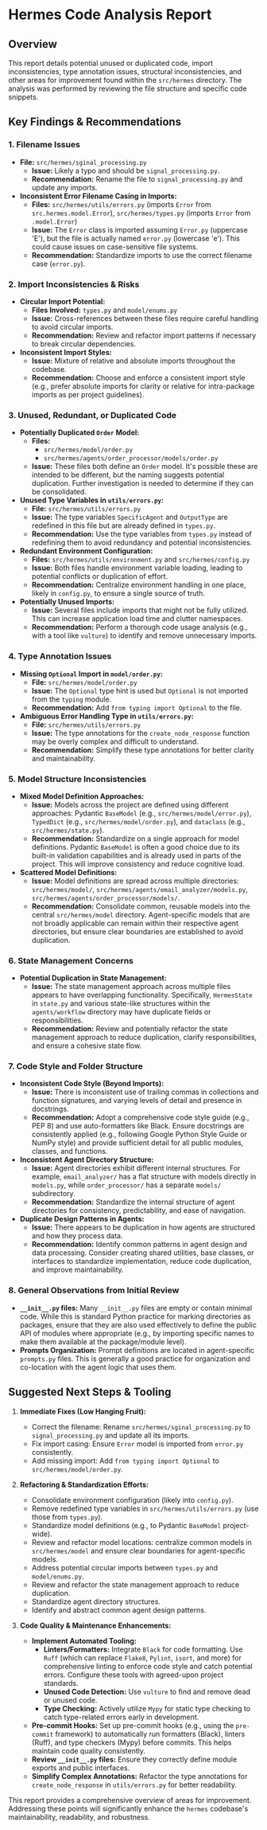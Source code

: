 # Hermes Code Analysis Report

## Overview
This report details potential unused or duplicated code, import inconsistencies, type annotation issues, structural inconsistencies, and other areas for improvement found within the `src/hermes` directory. The analysis was performed by reviewing the file structure and specific code snippets.

## Key Findings & Recommendations

### 1. Filename Issues
- **File:** `src/hermes/sginal_processing.py`
  - **Issue:** Likely a typo and should be `signal_processing.py`.
  - **Recommendation:** Rename the file to `signal_processing.py` and update any imports.
- **Inconsistent Error Filename Casing in Imports:**
  - **Files:** `src/hermes/utils/errors.py` (imports `Error` from `src.hermes.model.Error`), `src/hermes/types.py` (imports `Error` from `.model.Error`)
  - **Issue:** The `Error` class is imported assuming `Error.py` (uppercase 'E'), but the file is actually named `error.py` (lowercase 'e'). This could cause issues on case-sensitive file systems.
  - **Recommendation:** Standardize imports to use the correct filename case (`error.py`).

### 2. Import Inconsistencies & Risks
- **Circular Import Potential:**
  - **Files Involved:** `types.py` and `model/enums.py`
  - **Issue:** Cross-references between these files require careful handling to avoid circular imports.
  - **Recommendation:** Review and refactor import patterns if necessary to break circular dependencies.
- **Inconsistent Import Styles:**
    - **Issue:** Mixture of relative and absolute imports throughout the codebase.
    - **Recommendation:** Choose and enforce a consistent import style (e.g., prefer absolute imports for clarity or relative for intra-package imports as per project guidelines).

### 3. Unused, Redundant, or Duplicated Code
- **Potentially Duplicated `Order` Model:**
  - **Files:**
    - `src/hermes/model/order.py`
    - `src/hermes/agents/order_processor/models/order.py`
  - **Issue:** These files both define an `Order` model. It's possible these are intended to be different, but the naming suggests potential duplication. Further investigation is needed to determine if they can be consolidated.
- **Unused Type Variables in `utils/errors.py`:**
  - **File:** `src/hermes/utils/errors.py`
  - **Issue:** The type variables `SpecificAgent` and `OutputType` are redefined in this file but are already defined in `types.py`.
  - **Recommendation:** Use the type variables from `types.py` instead of redefining them to avoid redundancy and potential inconsistencies.
- **Redundant Environment Configuration:**
  - **Files:** `src/hermes/utils/environment.py` and `src/hermes/config.py`
  - **Issue:** Both files handle environment variable loading, leading to potential conflicts or duplication of effort.
  - **Recommendation:** Centralize environment handling in one place, likely in `config.py`, to ensure a single source of truth.
- **Potentially Unused Imports:**
  - **Issue:** Several files include imports that might not be fully utilized. This can increase application load time and clutter namespaces.
  - **Recommendation:** Perform a thorough code usage analysis (e.g., with a tool like `vulture`) to identify and remove unnecessary imports.

### 4. Type Annotation Issues
- **Missing `Optional` Import in `model/order.py`:**
  - **File:** `src/hermes/model/order.py`
  - **Issue:** The `Optional` type hint is used but `Optional` is not imported from the `typing` module.
  - **Recommendation:** Add `from typing import Optional` to the file.
- **Ambiguous Error Handling Type in `utils/errors.py`:**
  - **File:** `src/hermes/utils/errors.py`
  - **Issue:** The type annotations for the `create_node_response` function may be overly complex and difficult to understand.
  - **Recommendation:** Simplify these type annotations for better clarity and maintainability.

### 5. Model Structure Inconsistencies
- **Mixed Model Definition Approaches:**
  - **Issue:** Models across the project are defined using different approaches: Pydantic `BaseModel` (e.g., `src/hermes/model/error.py`), `TypedDict` (e.g., `src/hermes/model/order.py`), and `dataclass` (e.g., `src/hermes/state.py`).
  - **Recommendation:** Standardize on a single approach for model definitions. Pydantic `BaseModel` is often a good choice due to its built-in validation capabilities and is already used in parts of the project. This will improve consistency and reduce cognitive load.
- **Scattered Model Definitions:**
  - **Issue:** Model definitions are spread across multiple directories: `src/hermes/model/`, `src/hermes/agents/email_analyzer/models.py`, `src/hermes/agents/order_processor/models/`.
  - **Recommendation:** Consolidate common, reusable models into the central `src/hermes/model` directory. Agent-specific models that are not broadly applicable can remain within their respective agent directories, but ensure clear boundaries are established to avoid duplication.

### 6. State Management Concerns
- **Potential Duplication in State Management:**
  - **Issue:** The state management approach across multiple files appears to have overlapping functionality. Specifically, `HermesState` in `state.py` and various state-like structures within the `agents/workflow` directory may have duplicate fields or responsibilities.
  - **Recommendation:** Review and potentially refactor the state management approach to reduce duplication, clarify responsibilities, and ensure a cohesive state flow.

### 7. Code Style and Folder Structure
- **Inconsistent Code Style (Beyond Imports):**
  - **Issue:** There is inconsistent use of trailing commas in collections and function signatures, and varying levels of detail and presence in docstrings.
  - **Recommendation:** Adopt a comprehensive code style guide (e.g., PEP 8) and use auto-formatters like Black. Ensure docstrings are consistently applied (e.g., following Google Python Style Guide or NumPy style) and provide sufficient detail for all public modules, classes, and functions.
- **Inconsistent Agent Directory Structure:**
  - **Issue:** Agent directories exhibit different internal structures. For example, `email_analyzer/` has a flat structure with models directly in `models.py`, while `order_processor/` has a separate `models/` subdirectory.
  - **Recommendation:** Standardize the internal structure of agent directories for consistency, predictability, and ease of navigation.
- **Duplicate Design Patterns in Agents:**
  - **Issue:** There appears to be duplication in how agents are structured and how they process data.
  - **Recommendation:** Identify common patterns in agent design and data processing. Consider creating shared utilities, base classes, or interfaces to standardize implementation, reduce code duplication, and improve maintainability.

### 8. General Observations from Initial Review
- **`__init__.py` files:** Many `__init__.py` files are empty or contain minimal code. While this is standard Python practice for marking directories as packages, ensure that they are also used effectively to define the public API of modules where appropriate (e.g., by importing specific names to make them available at the package/module level).
- **Prompts Organization:** Prompt definitions are located in agent-specific `prompts.py` files. This is generally a good practice for organization and co-location with the agent logic that uses them.

## Suggested Next Steps & Tooling

1.  **Immediate Fixes (Low Hanging Fruit):**
    *   Correct the filename: Rename `src/hermes/sginal_processing.py` to `signal_processing.py` and update all its imports.
    *   Fix import casing: Ensure `Error` model is imported from `error.py` consistently.
    *   Add missing import: Add `from typing import Optional` to `src/hermes/model/order.py`.

2.  **Refactoring & Standardization Efforts:**
    *   Consolidate environment configuration (likely into `config.py`).
    *   Remove redefined type variables in `src/hermes/utils/errors.py` (use those from `types.py`).
    *   Standardize model definitions (e.g., to Pydantic `BaseModel` project-wide).
    *   Review and refactor model locations: centralize common models in `src/hermes/model` and ensure clear boundaries for agent-specific models.
    *   Address potential circular imports between `types.py` and `model/enums.py`.
    *   Review and refactor the state management approach to reduce duplication.
    *   Standardize agent directory structures.
    *   Identify and abstract common agent design patterns.

3.  **Code Quality & Maintenance Enhancements:**
    *   **Implement Automated Tooling:**
        *   **Linters/Formatters:** Integrate `Black` for code formatting. Use `Ruff` (which can replace `Flake8`, `Pylint`, `isort`, and more) for comprehensive linting to enforce code style and catch potential errors. Configure these tools with agreed-upon project standards.
        *   **Unused Code Detection:** Use `vulture` to find and remove dead or unused code.
        *   **Type Checking:** Actively utilize `Mypy` for static type checking to catch type-related errors early in development.
    *   **Pre-commit Hooks:** Set up pre-commit hooks (e.g., using the `pre-commit` framework) to automatically run formatters (Black), linters (Ruff), and type checkers (Mypy) before commits. This helps maintain code quality consistently.
    *   **Review `__init__.py` files:** Ensure they correctly define module exports and public interfaces.
    *   **Simplify Complex Annotations:** Refactor the type annotations for `create_node_response` in `utils/errors.py` for better readability.

This report provides a comprehensive overview of areas for improvement. Addressing these points will significantly enhance the `hermes` codebase's maintainability, readability, and robustness. 